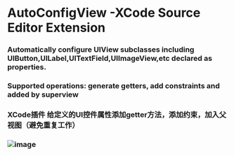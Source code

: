 # AutoConfigView -XCode Source Editor Extension 
### Automatically configure UIView subclasses including UIButton,UILabel,UITextField,UIImageView,etc declared as properties.
### Supported operations: generate getters, add constraints and added by superview
### XCode插件 给定义的UI控件属性添加getter方法，添加约束，加入父视图（避免重复工作）
### ![image](https://github.com/Antinust/AutoConfigView/tree/master/AutoConfigView/AutoConfigView/autoConfigView23.gif)
